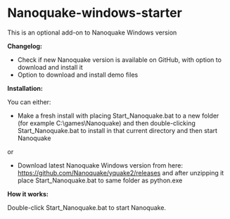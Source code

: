 # Nanoquake-windows-starter

This is an optional add-on to Nanoquake Windows version

__Changelog:__

- Check if new Nanoquake version is available on GitHub, with option to download and install it
- Option to download and install demo files

__Installation:__

You can either:
* Make a fresh install with placing Start_Nanoquake.bat to a new folder (for example C:\games\Nanoquake\) and then double-clicking Start_Nanoquake.bat to install in that current directory and then start Nanoquake

or

* Download latest Nanoquake Windows version from here: https://github.com/Nanoquake/yquake2/releases and after unzipping it place Start_Nanoquake.bat to same folder as python.exe

__How it works:__

Double-click Start_Nanoquake.bat to start Nanoquake.

